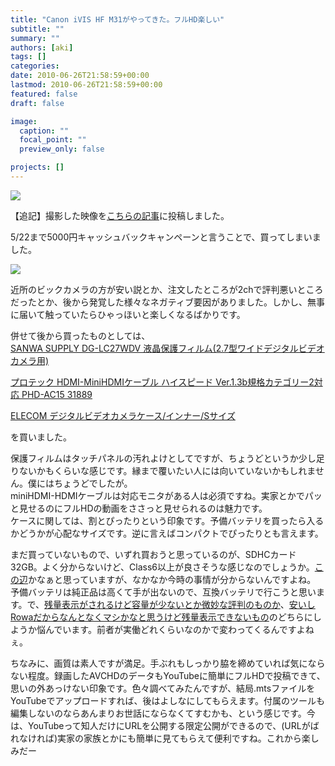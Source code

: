 ```yaml
---
title: "Canon iVIS HF M31がやってきた。フルHD楽しい"
subtitle: ""
summary: ""
authors: [aki]
tags: []
categories: 
date: 2010-06-26T21:58:59+00:00
lastmod: 2010-06-26T21:58:59+00:00
featured: false
draft: false

image:
  caption: ""
  focal_point: ""
  preview_only: false

projects: []
---
```

[![](https://chezou.files.wordpress.com/2010/06/p_1600_1200_a0c82b14-8d7b-47c1-afc3-cf1903a121a6.jpeg)](https://chezou.files.wordpress.com/2010/06/p_1600_1200_a0c82b14-8d7b-47c1-afc3-cf1903a121a6.jpeg)

【追記】撮影した映像を[こちらの記事](http://wp.me/pvR30-ft)に投稿しました。

5/22まで5000円キャッシュバックキャンペーンと言うことで、買ってしまいました。

[![](https://chezou.files.wordpress.com/2010/06/p_1600_1200_608ec934-7b03-43a6-be1e-aee04b52190e.jpeg)](https://chezou.files.wordpress.com/2010/06/p_1600_1200_608ec934-7b03-43a6-be1e-aee04b52190e.jpeg)

近所のビックカメラの方が安い説とか、注文したところが2chで評判悪いところだったとか、後から発覚した様々なネガティブ要因がありました。しかし、無事に届いて触っていたらひゃっほいと楽しくなるばかりです。

併せて後から買ったものとしては、  
[SANWA SUPPLY DG-LC27WDV 液晶保護フィルム(2.7型ワイドデジタルビデオカメラ用)](http://www.amazon.co.jp/gp/product/B00340I9RE/)

[プロテック HDMI-MiniHDMIケーブル ハイスピード Ver.1.3b規格カテゴリー2対応 PHD-AC15 31889](http://www.amazon.co.jp/gp/product/B002TKKQLC/)

[ELECOM デジタルビデオカメラケース/インナー/Sサイズ](http://www.amazon.co.jp/gp/product/B001Q9EF64)

を買いました。

保護フィルムはタッチパネルの汚れよけとしてですが、ちょうどというか少し足りないかもくらいな感じです。縁まで覆いたい人には向いていないかもしれません。僕にはちょうどでしたが。  
miniHDMI-HDMIケーブルは対応モニタがある人は必須ですね。実家とかでパッと見せるのにフルHDの動画をささっと見せられるのは魅力です。  
ケースに関しては、割とぴったりという印象です。予備バッテリを買ったら入るかどうかが心配なサイズです。逆に言えばコンパクトでぴったりとも言えます。

まだ買っていないもので、いずれ買おうと思っているのが、SDHCカード 32GB。よく分からないけど、Class6以上が良さそうな感じなのでしょうか。[この辺](http://www.amazon.co.jp/dp/B0021R5H4O/)かなぁと思っていますが、なかなか今時の事情が分からないんですよね。  
予備バッテリは純正品は高くて手が出ないので、互換バッテリで行こうと思います。で、[残量表示がされるけど容量が少ないとか微妙な評判のものか](http://www.amazon.co.jp/dp/B003BME032/)、[安いしRowaだからなんとなくマシかなと思うけど残量表示できないもの](http://www.amazon.co.jp/dp/B002G1N21U/)のどちらにしようか悩んでいます。前者が実働どれくらいなのかで変わってくるんですよねぇ。

ちなみに、画質は素人ですが満足。手ぶれもしっかり脇を締めていれば気にならない程度。録画したAVCHDのデータもYouTubeに簡単にフルHDで投稿できて、思いの外あっけない印象です。色々調べてみたんですが、結局.mtsファイルをYouTubeでアップロードすれば、後はよしなにしてもらえます。付属のツールも編集しないのならあんまりお世話にならなくてすむかも、という感じです。今は、YouTubeって知人だけにURLを公開する限定公開ができるので、(URLがばれなければ)実家の家族とかにも簡単に見てもらえて便利ですね。これから楽しみだー


